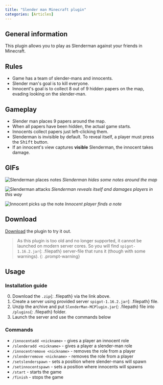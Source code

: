 ```yaml
---
title: "Slender man Minecraft plugin"
categories: [Articles]
---
```


## General information

This plugin allows you to play as Slenderman against your friends in Minecraft.

## Rules

- Game has a team of slender-mans and innocents.
- Slender man's goal is to kill everyone.
- Innocent's goal is to collect 8 out of 9 hidden papers on the map, evading looking on the slender-man.

## Gameplay

- Slender man places 9 papers around the map.
- When all papers have been hidden, the actual game starts.
- Innocents collect papers just left-clicking them.
- Slenderman is invisible by default. To reveal itself, a player must press the <kbd>Shift</kbd> button.
- If an innocent's view captures **visible** Slenderman, the innocent takes damage.

## GIFs
![Slenderman places notes](/assets/post_data/slender_man/place%20notes%20gif.gif#place_notes)
*Slenderman hides some notes around the map*
<br>

![Slenderman attacks](/assets/post_data/slender_man/damaging.gif#damage)
*Slenderman reveals itself and damages players in this way*
<br>

![Innocent picks up the note](/assets/post_data/slender_man/taking%20note.gif#take_note)
*Innocent player finds a note*

## Download

<!-- It is a download link, so it must have a correct path to the file according to the link in the browser. -->
[Download](../../assets/post_data/slender_man/SlenderMan-MCPlugin.zip "Download") the plugin to try it out.
> As this plugin is too old and no longer supported, it cannot be launched on modern server cores. So you will find `spigot-1.16.2.jar`{: .filepath} server-file that runs it (though with some warnings).
{: .prompt-warning}

## Usage

### Installation guide

0. Download the `.zip`{: .filepath} via the link above.
1. Create a server using provided server `spigot-1.16.2.jar`{: .filepath} file.
2. Unzip the archive and put `SlenderMan-MCPlugin.jar`{: .filepath} file into `/plugins`{: .filepath} folder.
3. Launch the server and use the commands below

### Commands

- `/innocentadd <nickname>` - gives a player an innocent role
- `/slenderadd <nickname>` - gives a player a slender-man role
- `/innocentremove <nickname>` - removes the role from a player
- `/slenderremove <nickname>` - removes the role from a player
- `/setslenderspawn` - sets a position where slender-mans will spawn
- `/setinnocentspawn` - sets a position where innocents will spawns
- `/start` - starts the game
- `/finish` - stops the game